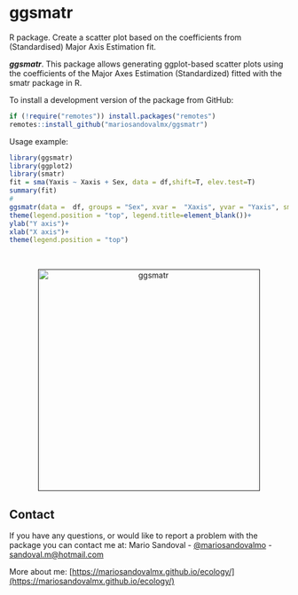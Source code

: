 # ggsmatr
R package. Create a scatter plot based on the coefficients from (Standardised) Major Axis Estimation fit.

***ggsmatr***. This package allows generating ggplot-based scatter plots using the coefficients of the Major Axes Estimation (Standardized) fitted with the smatr package in R.

To install a development version of the package from GitHub:

<!-- ## Install package -->

<!-- To install a released version of the package from *CRAN*: -->

<!-- ```{r, eval=FALSE} -->

<!-- install.packages("tlamatini") -->

<!-- ``` -->



``` r
if (!require("remotes")) install.packages("remotes")
remotes::install_github("mariosandovalmx/ggsmatr")
```

<!-- *** -->
Usage example:
``` r
library(ggsmatr)
library(ggplot2)
library(smatr)
fit = sma(Yaxis ~ Xaxis + Sex, data = df,shift=T, elev.test=T)
summary(fit)
#
ggsmatr(data =  df, groups = "Sex", xvar =  "Xaxis", yvar = "Yaxis", sma.fit =  fit) + 
theme(legend.position = "top", legend.title=element_blank())+ 
ylab("Y axis")+ 
xlab("X axis")+ 
theme(legend.position = "top")
```
<br />
<p align="center">
  <a href="">
    <img src="https://github.com/mariosandovalmx/ecology/blob/main/images/ggsmatr.jpeg?raw=true" alt="ggsmatr" width="400" height="400">
  </a>
</p>



<!-- CONTACT -->
## Contact

If you have any questions, or would like to report a problem with the package you can contact me at:
Mario Sandoval - [@mariosandovalmo](https://twitter.com/mariosandovalmo) - sandoval.m@hotmail.com

More about me: [https://mariosandovalmx.github.io/ecology/](https://mariosandovalmx.github.io/ecology/)
